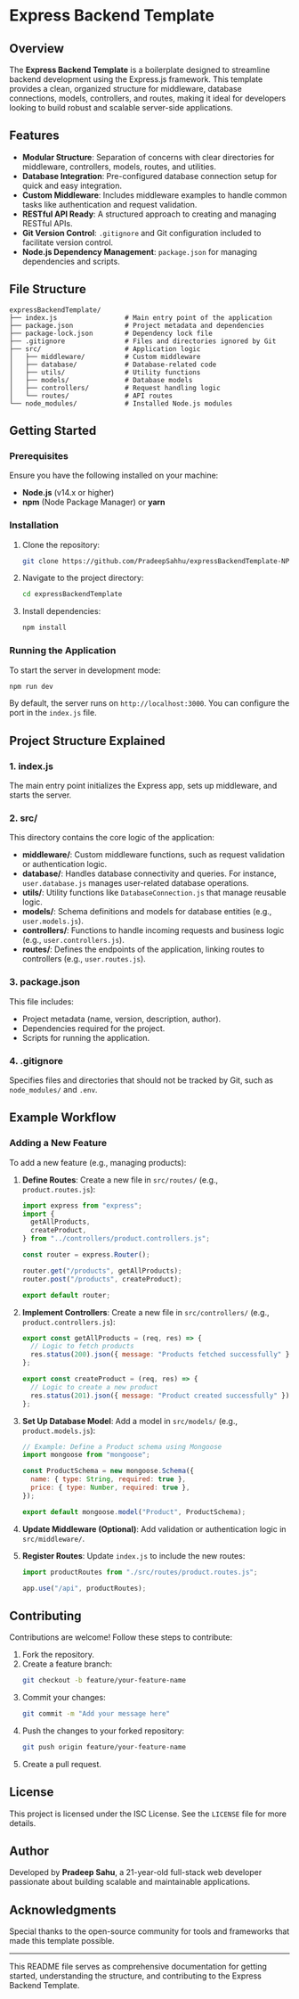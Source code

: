 # Express Backend Template

## Overview

The **Express Backend Template** is a boilerplate designed to streamline backend development using the Express.js framework. This template provides a clean, organized structure for middleware, database connections, models, controllers, and routes, making it ideal for developers looking to build robust and scalable server-side applications.

## Features

- **Modular Structure**: Separation of concerns with clear directories for middleware, controllers, models, routes, and utilities.
- **Database Integration**: Pre-configured database connection setup for quick and easy integration.
- **Custom Middleware**: Includes middleware examples to handle common tasks like authentication and request validation.
- **RESTful API Ready**: A structured approach to creating and managing RESTful APIs.
- **Git Version Control**: `.gitignore` and Git configuration included to facilitate version control.
- **Node.js Dependency Management**: `package.json` for managing dependencies and scripts.

## File Structure

```
expressBackendTemplate/
├── index.js                 # Main entry point of the application
├── package.json             # Project metadata and dependencies
├── package-lock.json        # Dependency lock file
├── .gitignore               # Files and directories ignored by Git
├── src/                     # Application logic
│   ├── middleware/          # Custom middleware
│   ├── database/            # Database-related code
│   ├── utils/               # Utility functions
│   ├── models/              # Database models
│   ├── controllers/         # Request handling logic
│   └── routes/              # API routes
└── node_modules/            # Installed Node.js modules
```

## Getting Started

### Prerequisites

Ensure you have the following installed on your machine:

- **Node.js** (v14.x or higher)
- **npm** (Node Package Manager) or **yarn**

### Installation

1. Clone the repository:
   ```bash
   git clone https://github.com/PradeepSahhu/expressBackendTemplate-NPM.git
   ```
2. Navigate to the project directory:
   ```bash
   cd expressBackendTemplate
   ```
3. Install dependencies:
   ```bash
   npm install
   ```

### Running the Application

To start the server in development mode:

```bash
npm run dev
```

By default, the server runs on `http://localhost:3000`. You can configure the port in the `index.js` file.

## Project Structure Explained

### 1. **index.js**

The main entry point initializes the Express app, sets up middleware, and starts the server.

### 2. **src/**

This directory contains the core logic of the application:

- **middleware/**: Custom middleware functions, such as request validation or authentication logic.
- **database/**: Handles database connectivity and queries. For instance, `user.database.js` manages user-related database operations.
- **utils/**: Utility functions like `DatabaseConnection.js` that manage reusable logic.
- **models/**: Schema definitions and models for database entities (e.g., `user.models.js`).
- **controllers/**: Functions to handle incoming requests and business logic (e.g., `user.controllers.js`).
- **routes/**: Defines the endpoints of the application, linking routes to controllers (e.g., `user.routes.js`).

### 3. **package.json**

This file includes:

- Project metadata (name, version, description, author).
- Dependencies required for the project.
- Scripts for running the application.

### 4. **.gitignore**

Specifies files and directories that should not be tracked by Git, such as `node_modules/` and `.env`.

## Example Workflow

### Adding a New Feature

To add a new feature (e.g., managing products):

1. **Define Routes**:
   Create a new file in `src/routes/` (e.g., `product.routes.js`):

   ```javascript
   import express from "express";
   import {
     getAllProducts,
     createProduct,
   } from "../controllers/product.controllers.js";

   const router = express.Router();

   router.get("/products", getAllProducts);
   router.post("/products", createProduct);

   export default router;
   ```

2. **Implement Controllers**:
   Create a new file in `src/controllers/` (e.g., `product.controllers.js`):

   ```javascript
   export const getAllProducts = (req, res) => {
     // Logic to fetch products
     res.status(200).json({ message: "Products fetched successfully" });
   };

   export const createProduct = (req, res) => {
     // Logic to create a new product
     res.status(201).json({ message: "Product created successfully" });
   };
   ```

3. **Set Up Database Model**:
   Add a model in `src/models/` (e.g., `product.models.js`):

   ```javascript
   // Example: Define a Product schema using Mongoose
   import mongoose from "mongoose";

   const ProductSchema = new mongoose.Schema({
     name: { type: String, required: true },
     price: { type: Number, required: true },
   });

   export default mongoose.model("Product", ProductSchema);
   ```

4. **Update Middleware (Optional)**:
   Add validation or authentication logic in `src/middleware/`.

5. **Register Routes**:
   Update `index.js` to include the new routes:

   ```javascript
   import productRoutes from "./src/routes/product.routes.js";

   app.use("/api", productRoutes);
   ```

## Contributing

Contributions are welcome! Follow these steps to contribute:

1. Fork the repository.
2. Create a feature branch:
   ```bash
   git checkout -b feature/your-feature-name
   ```
3. Commit your changes:
   ```bash
   git commit -m "Add your message here"
   ```
4. Push the changes to your forked repository:
   ```bash
   git push origin feature/your-feature-name
   ```
5. Create a pull request.

## License

This project is licensed under the ISC License. See the `LICENSE` file for more details.

## Author

Developed by **Pradeep Sahu**, a 21-year-old full-stack web developer passionate about building scalable and maintainable applications.

## Acknowledgments

Special thanks to the open-source community for tools and frameworks that made this template possible.

---

This README file serves as comprehensive documentation for getting started, understanding the structure, and contributing to the Express Backend Template.

